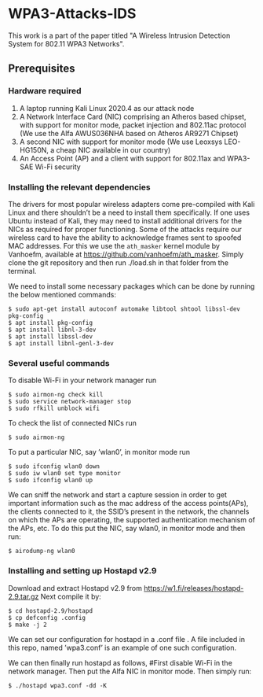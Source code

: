 # WPA3-Attacks-IDS

This work is a part of the paper titled "A Wireless Intrusion Detection System for 802.11 WPA3 Networks".

## Prerequisites

### Hardware required
1. A laptop running Kali Linux 2020.4 as our attack node
2. A Network Interface Card (NIC) comprising an Atheros based chipset, with support for monitor mode, packet
injection and 802.11ac protocol (We use the Alfa AWUS036NHA based on Atheros AR9271 Chipset)
3. A second NIC with support for monitor mode (We use Leoxsys LEO-HG150N, a cheap NIC available in our country)
4. An Access Point (AP) and a client with support for 802.11ax and WPA3-SAE Wi-Fi security

### Installing the relevant dependencies
The drivers for most popular wireless adapters come pre-compiled with Kali Linux and there
shouldn’t be a need to install them specifically. If one uses Ubuntu instead of Kali, they may need to install additional drivers for the NICs as required for proper functioning. 
Some of the attacks require our wireless card to have the ability to acknowledge frames
sent to spoofed MAC addresses. For this we use the `ath_masker`
kernel module by Vanhoefm, available at https://github.com/vanhoefm/ath_masker. Simply clone the git repository and then run
./load.sh in that folder from the terminal.


We need to install some necessary packages which can be done by running the below mentioned commands:
```
$ sudo apt-get install autoconf automake libtool shtool libssl-dev pkg-config
$ apt install pkg-config
$ apt install libnl-3-dev
$ apt install libssl-dev
$ apt install libnl-genl-3-dev
```

### Several useful commands
To disable Wi-Fi in your network manager run
```
$ sudo airmon-ng check kill
$ sudo service network-manager stop
$ sudo rfkill unblock wifi
```
To check the list of connected NICs run
```
$ sudo airmon-ng
```
To put a particular NIC, say ’wlan0’, in monitor mode run
```
$ sudo ifconfig wlan0 down
$ sudo iw wlan0 set type monitor
$ sudo ifconfig wlan0 up
```
We can sniff the network and start a capture session in order to get important information
such as the mac address of the access points(APs), the clients connected to it, the SSID’s
present in the network, the channels on which the APs are operating, the supported authentication mechanism of the APs, etc. To do this put the NIC, say wlan0, in monitor mode
and then run:
```
$ airodump-ng wlan0
```
### Installing and setting up Hostapd v2.9
Download and extract Hostapd v2.9 from https://w1.fi/releases/hostapd-2.9.tar.gz
Next compile it by:
```
$ cd hostapd-2.9/hostapd
$ cp defconfig .config
$ make -j 2
```
We can set our configuration for hostapd in a .conf file . A file included in this repo, named
’wpa3.conf’ is an example of one such configuration.

We can then finally run hostapd as follows,
#First disable Wi-Fi in the network manager. Then put the Alfa NIC in monitor mode. Then simply run:
```
$ ./hostapd wpa3.conf -dd -K
```
